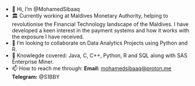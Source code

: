 - 👋 Hi, I’m @MohamedSibaaq
- 🏛️ Currently working at Maldives Monetary Authority, helping to revolutionise the Financial Technology landscape of the Maldives. I have developed a keen interest in        the payment systems and how it works with the exposure I have received. 
- 💞️ I’m looking to collaborate on Data Analytics Projects using Python and R.
- 📝 Knowlegde covered: Java, C, C++, Python, R and SQL along with SAS Enterprise Miner. 
- 📫 How to reach me through:
  **Email:** mohamedsibaaq@proton.me
  **Telegram:** @S1BBY
   

<!---
MohamedSibaaq/MohamedSibaaq is a ✨ special ✨ repository because its `README.md` (this file) appears on your GitHub profile.
You can click the Preview link to take a look at your changes.
--->
